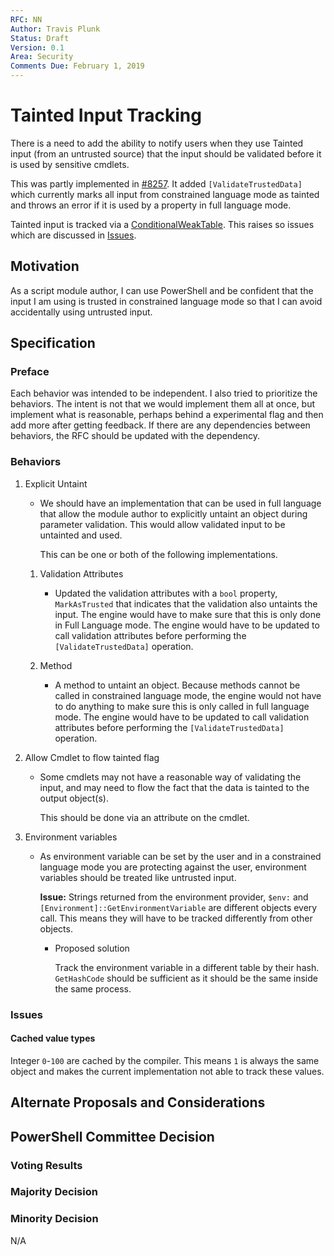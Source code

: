 ```yaml
---
RFC: NN
Author: Travis Plunk
Status: Draft
Version: 0.1
Area: Security
Comments Due: February 1, 2019
---
```


# Tainted Input Tracking

There is a need to add the ability to notify users when they use Tainted input (from an untrusted source)
that the input should be validated before it is used by sensitive cmdlets.

This was partly implemented in [#8257](https://github.com/PowerShell/PowerShell/pull/8257).
It added `[ValidateTrustedData]` which currently marks all input from constrained language mode as tainted and
throws an error if it is used by a property in full language mode.

Tainted input is tracked via a [ConditionalWeakTable](https://docs.microsoft.com/en-us/dotnet/api/system.runtime.compilerservices.conditionalweaktable-2?view=netcore-2.1).
This raises so issues which are discussed in [Issues](#issues).

## Motivation

As a script module author, I can use PowerShell and be confident that the input I am using is trusted in constrained language mode so that I can avoid accidentally using untrusted input.

## Specification

### Preface

Each behavior was intended to be independent.
I also tried to prioritize the behaviors.
The intent is not that we would implement them all at once,
but implement what is reasonable,
perhaps behind a experimental flag and
then add more after getting feedback.
If there are any dependencies between behaviors,
the RFC should be updated with the dependency.

### Behaviors

1. Explicit Untaint

   * We should have an implementation that can be used in full language that allow the module author to explicitly untaint an object during parameter validation.
    This would allow validated input to be untainted and used.

     This can be one or both of the following implementations.

   1. Validation Attributes

      * Updated the validation attributes with a `bool` property,
         `MarkAsTrusted` that indicates that the validation also untaints the input.
         The engine would have to make sure that this is only done in Full Language mode.
         The engine would have to be updated to call validation attributes before performing the `[ValidateTrustedData]` operation.

   1. Method

      * A method to untaint an object.
         Because methods cannot be called in constrained language mode,
         the engine would not have to do anything to make sure this is only called in full language mode.
         The engine would have to be updated to call validation attributes before performing the `[ValidateTrustedData]` operation.

1. Allow Cmdlet to flow tainted flag

   * Some cmdlets may not have a reasonable way of validating the input,
      and may need to flow the fact that the data is tainted to the output object(s).

      This should be done via an attribute on the cmdlet.

1. Environment variables

   * As environment variable can be set by the user and in a constrained language mode you are protecting against the user,
      environment variables should be treated like untrusted input.

      **Issue:**  Strings returned from the environment provider, `$env:` and `[Environment]::GetEnvironmentVariable` are different objects every call.
      This means they will have to be tracked differently from other objects.

      * Proposed solution

         Track the environment variable in a different table by their hash.  `GetHashCode` should be sufficient as it should be the same inside the same process.

### Issues

#### Cached value types

Integer `0`-`100` are cached by the compiler.
This means `1` is always the same object and makes the current implementation not able to track these values.

## Alternate Proposals and Considerations

## PowerShell Committee Decision

### Voting Results

### Majority Decision

### Minority Decision

N/A
